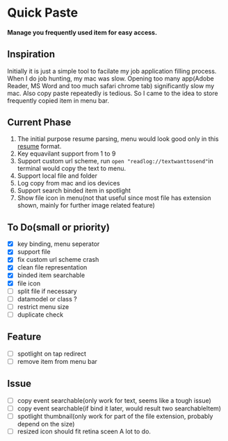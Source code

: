 # Quick Paste
#### Manage you frequently used item for easy access. 
## Inspiration
Initially it is just a simple tool to facilate my job application filling process. When I do job hunting, my mac was slow. Opening too many app(Adobe Reader, MS Word and too much safari chrome tab) significantly slow my mac. Also copy paste repeatedly is tedious. So I came to the idea to store frequently copied item in menu bar.  

## Current Phase
1. The initial purpose resume parsing, menu would look good only in this [resume](https://www.dropbox.com/s/8r6wm7d8t45pmsc/2019_Resume_Yichi_Zhang.pdf?dl=0) format. 
2. Key equavilant support from 1 to 9
3. Support custom url scheme, run `open "readlog://textwanttosend"`in terminal would copy the text to menu. 
4. Support local file and folder
5. Log copy from mac and ios devices
6. Support search binded item in spotlight
7. Show file icon in menu(not that useful since most file has extension shown, mainly for further image related feature)
## To Do(small or priority)
- [x] key binding, menu seperator 
- [x] support file
- [x] fix custom url scheme crash
- [x] clean file representation
- [x] binded item searchable
- [x] file icon 
- [ ] split file if necessary
- [ ] datamodel or class ?
- [ ] restrict menu size
- [ ] duplicate check
## Feature
- [ ] spotlight on tap redirect
- [ ] remove item from menu bar 
## Issue
- [ ] copy event searchable(only work for text, seems like a tough issue)
- [ ] copy event searchable(if bind it later, would result two searchableItem)
- [ ] spotlight thumbnail(only work for part of the file extension, probably depend on the size)
- [ ] resized icon should fit retina sceen
 A lot to do.
